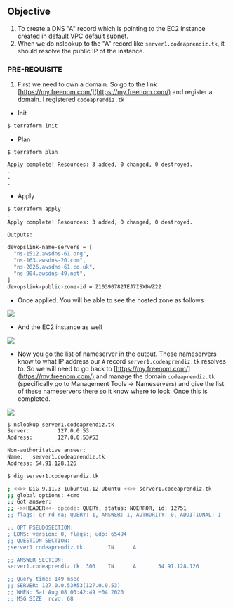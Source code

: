 ## Objective 

1) To create a DNS "A" record which is pointing to the EC2 instance created in default VPC default subnet.
2) When we do nslookup to the "A" record like `server1.codeaprendiz.tk`, it should resolve the public IP of the instance.

### PRE-REQUISITE
1) First we need to own a domain. So go to the link [https://my.freenom.com/](https://my.freenom.com/) and register a domain.
   I registered `codeaprendiz.tk`
   
   
- Init

```bash
$ terraform init   
```

- Plan

```                                 
$ terraform plan 

Apply complete! Resources: 3 added, 0 changed, 0 destroyed.
.
.
.
```


- Apply
```bash
$ terraform apply
.
Apply complete! Resources: 3 added, 0 changed, 0 destroyed.

Outputs:

devopslink-name-servers = [
  "ns-1512.awsdns-61.org",
  "ns-163.awsdns-20.com",
  "ns-2026.awsdns-61.co.uk",
  "ns-904.awsdns-49.net",
]
devopslink-public-zone-id = Z10390782TEJ7ISXDVZ22
```

- Once applied. You will be able to see the hosted zone as follows

![](.images/hosted-zone-window.png)

- And the EC2 instance as well

![](.images/ec2-instance.png)



- Now you go the list of nameserver in the output. These nameservers know to what IP address our `A` record `server1.codeaprendiz.tk` resolves to.
  So we will need to go back to [https://my.freenom.com/](https://my.freenom.com/) and manage the domain `codeaprendiz.tk` (specifically go to
  Management Tools -> Nameservers) and give the list of these nameservers there so it know where to look. Once this is completed.

![](.images/nameservers-config-window.png)
  
  
```bash
$ nslookup server1.codeaprendiz.tk
Server:         127.0.0.53
Address:        127.0.0.53#53

Non-authoritative answer:
Name:   server1.codeaprendiz.tk
Address: 54.91.128.126

$ dig server1.codeaprendiz.tk

; <<>> DiG 9.11.3-1ubuntu1.12-Ubuntu <<>> server1.codeaprendiz.tk
;; global options: +cmd
;; Got answer:
;; ->>HEADER<<- opcode: QUERY, status: NOERROR, id: 12751
;; flags: qr rd ra; QUERY: 1, ANSWER: 1, AUTHORITY: 0, ADDITIONAL: 1

;; OPT PSEUDOSECTION:
; EDNS: version: 0, flags:; udp: 65494
;; QUESTION SECTION:
;server1.codeaprendiz.tk.       IN      A

;; ANSWER SECTION:
server1.codeaprendiz.tk. 300    IN      A       54.91.128.126

;; Query time: 149 msec
;; SERVER: 127.0.0.53#53(127.0.0.53)
;; WHEN: Sat Aug 08 00:42:49 +04 2020
;; MSG SIZE  rcvd: 68
```

